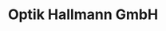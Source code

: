 ---
title: "Optik Hallmann GmbH"
url: /bad-berneck-im-fichtelgebirge/optik-hallmann-gmbh/
shop: Optiker
---